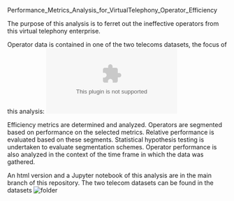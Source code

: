     
Performance_Metrics_Analysis_for_VirtualTelephony_Operator_Efficiency

The purpose of this analysis is to ferret out the ineffective operators from this virtual telephony enterprise. 

Operator data is contained in one of the two telecoms datasets, the focus of this analysis: ![telecom_dataset_us.csv](https://github.com/daiichigo/Analytics/blob/main/datasets/telecom_dataset_us.csv) 

Efficiency metrics are determined and analyzed. 
Operators are segmented based on performance on the selected metrics. Relative performance is evaluated based on these segments. Statistical hypothesis testing is undertaken to evaluate segmentation schemes. 
Operator performance is also analyzed in the context of the time frame in which the data was gathered. 

An html version and a Jupyter notebook of this analysis are in the main branch of this repository. The two telecom datasets can be found in the datasets ![folder](https://github.com/daiichigo/Analytics/tree/main/datasets)
    
